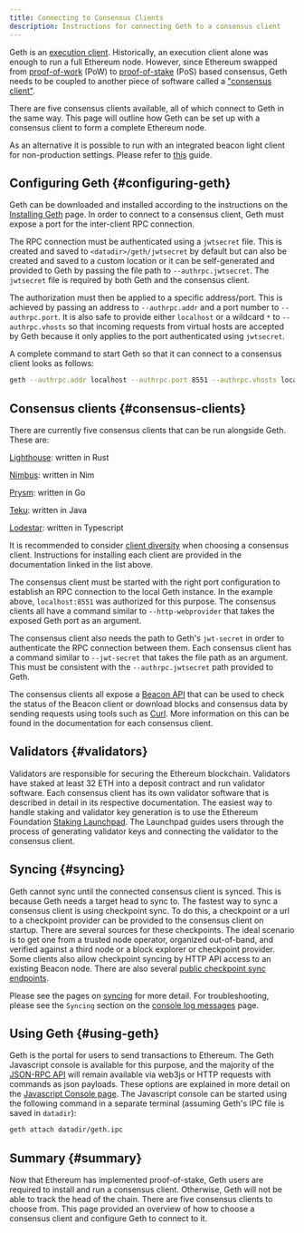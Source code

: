 ```yaml
---
title: Connecting to Consensus Clients
description: Instructions for connecting Geth to a consensus client
---
```


Geth is an [execution client](https://ethereum.org/en/glossary/#execution-client). Historically, an execution client alone was enough to run a full Ethereum node. However, since Ethereum swapped from [proof-of-work](https://ethereum.org/en/developers/docs/consensus-mechanisms/pow) (PoW) to [proof-of-stake](https://ethereum.org/en/developers/docs/consensus-mechanisms/pos) (PoS) based consensus, Geth needs to be coupled to another piece of software called a ["consensus client"](https://ethereum.org/en/glossary/#consensus-client).

There are five consensus clients available, all of which connect to Geth in the same way. This page will outline how Geth can be set up with a consensus client to form a complete Ethereum node.

<note>As an alternative it is possible to run with an integrated beacon light client for non-production settings. Please refer to [this](/docs/fundamentals/blsync) guide.</note>

## Configuring Geth {#configuring-geth}

Geth can be downloaded and installed according to the instructions on the [Installing Geth](/docs/getting-started/installing-geth) page. In order to connect to a consensus client, Geth must expose a port for the inter-client RPC connection.

The RPC connection must be authenticated using a `jwtsecret` file. This is created and saved to `<datadir>/geth/jwtsecret` by default but can also be created and saved to a custom location or it can be self-generated and provided to Geth by passing the file path to `--authrpc.jwtsecret`. The `jwtsecret` file is required by both Geth and the consensus client.

The authorization must then be applied to a specific address/port. This is achieved by passing an address to `--authrpc.addr` and a port number to `--authrpc.port`. It is also safe to provide either `localhost` or a wildcard `*` to `--authrpc.vhosts` so that incoming requests from virtual hosts are accepted by Geth because it only applies to the port authenticated using `jwtsecret`.

A complete command to start Geth so that it can connect to a consensus client looks as follows:

```sh
geth --authrpc.addr localhost --authrpc.port 8551 --authrpc.vhosts localhost --authrpc.jwtsecret /tmp/jwtsecret
```

## Consensus clients {#consensus-clients}

There are currently five consensus clients that can be run alongside Geth. These are:

[Lighthouse](https://lighthouse-book.sigmaprime.io/): written in Rust

[Nimbus](https://nimbus.team/): written in Nim

[Prysm](https://docs.prylabs.network/docs/getting-started/): written in Go

[Teku](https://pegasys.tech/teku): written in Java

[Lodestar](https://lodestar.chainsafe.io/): written in Typescript

It is recommended to consider [client diversity](https://ethereum.org/en/developers/docs/nodes-and-clients/client-diversity) when choosing a consensus client. Instructions for installing each client are provided in the documentation linked in the list above.

The consensus client must be started with the right port configuration to establish an RPC connection to the local Geth instance. In the example above, `localhost:8551` was authorized for this purpose. The consensus clients all have a command similar to `--http-webprovider` that takes the exposed Geth port as an argument.

The consensus client also needs the path to Geth's `jwt-secret` in order to authenticate the RPC connection between them. Each consensus client has a command similar to `--jwt-secret` that takes the file path as an argument. This must be consistent with the `--authrpc.jwtsecret` path provided to Geth.

The consensus clients all expose a [Beacon API](https://ethereum.github.io/beacon-APIs) that can be used to check the status of the Beacon client or download blocks and consensus data by sending requests using tools such as [Curl](https://curl.se). More information on this can be found in the documentation for each consensus client.

## Validators {#validators}

Validators are responsible for securing the Ethereum blockchain. Validators have staked at least 32 ETH into a deposit contract and run validator software. Each consensus client has its own validator software that is described in detail in its respective documentation. The easiest way to handle staking and validator key generation is to use the Ethereum Foundation [Staking Launchpad](https://launchpad.ethereum.org/). The Launchpad guides users through the process of generating validator keys and connecting the validator to the consensus client.

## Syncing {#syncing}

Geth cannot sync until the connected consensus client is synced. This is because Geth needs a target head to sync to. The fastest way to sync a consensus client is using checkpoint sync. To do this, a checkpoint or a url to a checkpoint provider can be provided to the consensus client on startup. There are several sources for these checkpoints. The ideal scenario is to get one from a trusted node operator, organized out-of-band, and verified against a third node or a block explorer or checkpoint provider. Some clients also allow checkpoint syncing by HTTP API access to an existing Beacon node. There are also several [public checkpoint sync endpoints](https://eth-clients.github.io/checkpoint-sync-endpoints/).

Please see the pages on [syncing](/docs/fundamentals/sync-modes) for more detail. For troubleshooting, please see the `Syncing` section on the [console log messages](/docs/fundamentals/logs) page.

## Using Geth {#using-geth}

Geth is the portal for users to send transactions to Ethereum. The Geth Javascript console is available for this purpose, and the majority of the [JSON-RPC API](/docs/interacting-with-geth/rpc) will remain available via web3js or HTTP requests with commands as json payloads. These options are explained in more detail on the [Javascript Console page](/docs/interacting-with-geth/javascript-console). The Javascript console can be started
using the following command in a separate terminal (assuming Geth's IPC file is saved in `datadir`):

```sh
geth attach datadir/geth.ipc
```

## Summary {#summary}

Now that Ethereum has implemented proof-of-stake, Geth users are required to install and run a consensus client. Otherwise, Geth will not be able to track the head of the chain. There are five consensus clients to choose from. This page provided an overview of how to choose a consensus client and configure Geth to connect to it.
